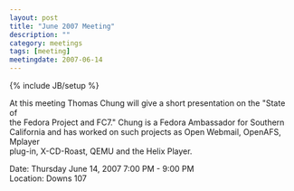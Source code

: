 ```yaml
---
layout: post
title: "June 2007 Meeting"
description: ""
category: meetings
tags: [meeting]
meetingdate: 2007-06-14
---
```

{% include JB/setup %}

At this meeting Thomas Chung will give a short presentation on the "State of   
the Fedora Project and FC7." Chung is a Fedora Ambassador for Southern         
California and has worked on such projects as Open Webmail, OpenAFS, Mplayer   
plug-in, X-CD-Roast, QEMU and the Helix Player.                                
                                                                             
Date: Thursday June 14, 2007 7:00 PM - 9:00 PM                                   
Location: Downs 107                                         
